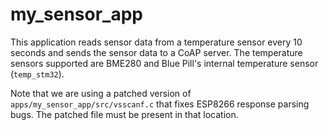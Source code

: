 # my_sensor_app

This application reads sensor data from a temperature sensor every 10 seconds and sends the sensor data to a CoAP server.
The temperature sensors supported are BME280 and Blue Pill's internal temperature sensor (`temp_stm32`).

Note that we are using a patched version of `apps/my_sensor_app/src/vsscanf.c` that
fixes ESP8266 response parsing bugs.  The patched file must be present in that location.
